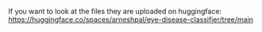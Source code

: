 If you want to look at the files they are uploaded on huggingface: https://huggingface.co/spaces/arneshpal/eye-disease-classifier/tree/main
